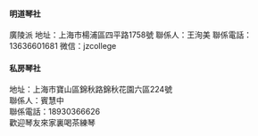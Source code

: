 

#### 明道琴社
廣陵派
地址：上海市楊浦區四平路1758號
聯係人：王洵美
聯係電話：13636601681
微信：jzcollege


#### 私房琴社

地址：上海市寶山區錦秋路錦秋花園六區224號  
聯係人：賓慧中  
聯係電話：18930366626  
歡迎琴友來家裏喝茶練琴  
